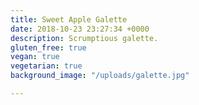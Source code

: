 ```yaml
---
title: Sweet Apple Galette
date: 2018-10-23 23:27:34 +0000
description: Scrumptious galette.
gluten_free: true
vegan: true
vegetarian: true
background_image: "/uploads/galette.jpg"

---
```

